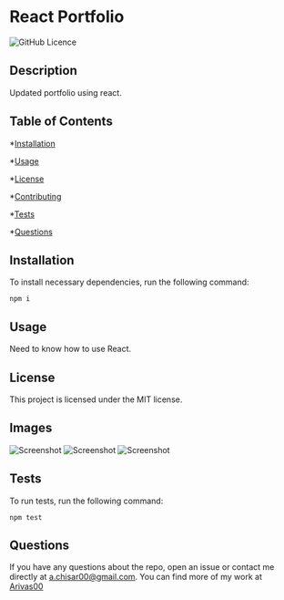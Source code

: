 # React Portfolio
![GitHub Licence](https://img.shields.io/badge/License-MIT-yellow.svg)

## Description

Updated portfolio using react.

## Table of Contents

*[Installation](#installation)

*[Usage](#usage)

*[License](#license)

*[Contributing](#contributing)

*[Tests](#tests)

*[Questions](#questions)

## Installation

To install necessary dependencies, run the following command:

```
npm i
```

## Usage

Need to know how to use React.

## License

This project is licensed under the MIT license.

## Images

![Screenshot](./assets/images/HomePage.png)
![Screenshot](./assets/images/PortfolioPage.png)
![Screenshot](./assets/images/ContactPage.png)

## Tests

To run tests, run the following command:

```
npm test
```

## Questions

If you have any questions about the repo, open an issue or contact me directly at <a.chisar00@gmail.com>. You can find more of my work at [Arivas00](https://github.com/Arivas00)
